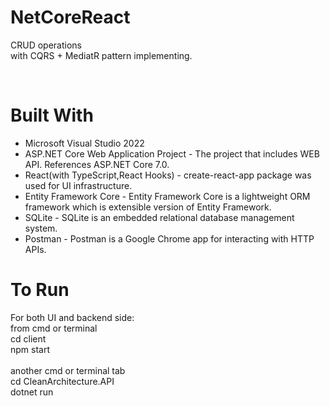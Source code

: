 # NetCoreReact
CRUD operations<br>
with CQRS + MediatR pattern implementing. <br>
<p>&nbsp;</p>

# Built With
<ul>
<li>Microsoft Visual Studio 2022</li>
<li>ASP.NET Core Web Application Project - The project that includes WEB API. References ASP.NET Core 7.0. </li>
 <li>React(with TypeScript,React Hooks) - create-react-app package was used for UI infrastructure.</li> 
<li>Entity Framework Core - Entity Framework Core is a lightweight ORM framework which is extensible version of Entity Framework.</li>
<li>SQLite - SQLite is an embedded relational database management system.</li>
<li>Postman - Postman is a Google Chrome app for interacting with HTTP APIs.</li>
</ul>

# To Run

For both UI and backend side: <br>
from cmd or terminal  <br>
cd client <br>
npm start <br>
 <br>
another cmd or terminal tab <br>
cd CleanArchitecture.API  <br>
dotnet run  <br>
